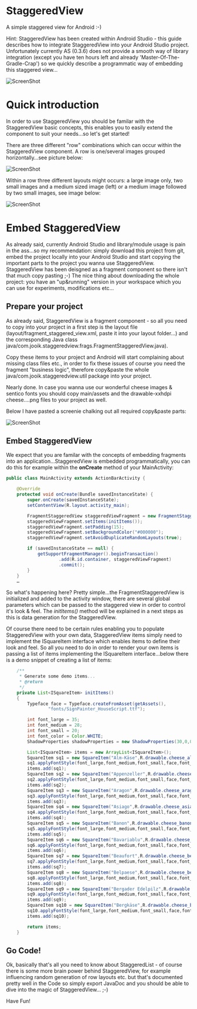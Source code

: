 StaggeredView
=============

A simple staggered view for Android :-)

Hint: StaggeredView has been created within Android Studio - this guide describes how to integrate StaggeredView into your Android Studio project. Unfortunately currently AS (0.3.6) does not provide a smooth way of library integration (except you have ten hours left and already 'Master-Of-The-Gradle-Crap') so we quickly describe a programmatic way of embedding this staggered view...

![ScreenShot](/images/android_staggeredview.png)

# Quick introduction

In order to use StaggeredView you should be familar with the StaggeredView basic concepts, this enables you to easily extend the component to suit your needs…so let's get started!

There are three different "row" combinations which can occur within the StaggeredView component. A row is one/several images grouped horizontally…see picture below:

![ScreenShot](/images/android_staggeredview03.png)

Within a row three different layouts might occurs: a large image only, two small images and a medium sized image (left) or a medium image followed by two small images, see image below:

![ScreenShot](/images/android_staggeredview01.png)

# Embed StaggeredView

As already said, currently Android Studio and library/module usage is pain in the ass…so my recommendation: simply download this project from git, embed the project locally into your Android Studio and start copying the important parts to the project you wanna use StaggeredView. StaggeredView has been deisgned as a fragment component so there isn't that much copy pasting ;-) The nice thing about downloading the whole project: you have an "up&running" version in your workspace which you can use for experiments, modifications etc…

## Prepare your project

As already said, StaggeredView is a fragment component - so all you need to copy into your project in a first step is the layout file (layout/fragment_staggered_view.xml, paste it into your layout folder…) and the corresponding Java class java/com.jooik.staggeredview.frags.FragmentStaggeredView.java). 

Copy these items to your project and Android will start complaining about missing class files etc., in order to fix these issues of course you need the fragment "business logic", therefore copy&paste the whole java/com.jooik.staggeredview.util package into your project.

Nearly done. In case you wanna use our wonderful cheese images & sentico fonts you should copy main/assets and the drawable-xxhdpi cheese….png files to your project as well. 

Below I have pasted a screenie chalking out all required copy&paste parts:

![ScreenShot](/images/android_staggeredview02.png)

## Embed StaggeredView

We expect that you are familar with the concepts of embedding fragments into an application…StaggeredView is embedded programmatically, you can do this for example within the **onCreate** method of your MainActivity:

```java
public class MainActivity extends ActionBarActivity {

    @Override
    protected void onCreate(Bundle savedInstanceState) {
        super.onCreate(savedInstanceState);
        setContentView(R.layout.activity_main);

        FragmentStaggeredView staggeredViewFragment = new FragmentStaggeredView();
        staggeredViewFragment.setItems(initItems());
        staggeredViewFragment.setPadding(15);
        staggeredViewFragment.setBackgroundColor("#000000");
        staggeredViewFragment.setAvoidDuplicateRandomLayouts(true);

        if (savedInstanceState == null) {
            getSupportFragmentManager().beginTransaction()
                    .add(R.id.container, staggeredViewFragment)
                    .commit();
        }
    }
    …
```

So what's happening here? Pretty simple…the FragmentStaggeredView is initialized and added to the activity window, there are several global parameters which can be passed to the staggered view in order to control it's look & feel. The *initItems()* method will be explained in a next steps as this is data generation for the StaggeredView.

Of course there need to be certain rules enabling you to populate StaggeredView with your own data, StaggeredView items simply need to implement the ISquareItem interface which enables items to define their look and feel. So all you need to do in order to render your own items is passing a list of items implementing the ISquareItem interface…below there is a demo snippet of creating a list of items:

```java
    /**
     * Generate some demo items...
     * @return
     */
    private List<ISquareItem> initItems()
    {
        Typeface face = Typeface.createFromAsset(getAssets(),
                "fonts/SignPainter_HouseScript.ttf");

        int font_large = 35;
        int font_medium = 28;
        int font_small = 20;
        int font_color = Color.WHITE;
        ShadowProperties shadowProperties = new ShadowProperties(30,0,0,Color.BLACK);

        List<ISquareItem> items = new ArrayList<ISquareItem>();
        SquareItem sq1 = new SquareItem("Alm-Käse",R.drawable.cheese_almkaese);
        sq1.applyFontStyle(font_large,font_medium,font_small,face,font_color,shadowProperties);
        items.add(sq1);
        SquareItem sq2 = new SquareItem("Appenzeller",R.drawable.cheese_appenzeller);
        sq2.applyFontStyle(font_large,font_medium,font_small,face,font_color,shadowProperties);
        items.add(sq2);
        SquareItem sq3 = new SquareItem("Aragon",R.drawable.cheese_aragon);
        sq3.applyFontStyle(font_large,font_medium,font_small,face,font_color,shadowProperties);
        items.add(sq3);
        SquareItem sq4 = new SquareItem("Asiago",R.drawable.cheese_asiago);
        sq4.applyFontStyle(font_large,font_medium,font_small,face,font_color,shadowProperties);
        items.add(sq4);
        SquareItem sq5 = new SquareItem("Banon",R.drawable.cheese_banon);
        sq5.applyFontStyle(font_large,font_medium,font_small,face,font_color,shadowProperties);
        items.add(sq5);
        SquareItem sq6 = new SquareItem("Bavariablu",R.drawable.cheese_bavariablu);
        sq6.applyFontStyle(font_large,font_medium,font_small,face,font_color,shadowProperties);
        items.add(sq6);
        SquareItem sq7 = new SquareItem("Beaufort",R.drawable.cheese_beaufort);
        sq7.applyFontStyle(font_large,font_medium,font_small,face,font_color,shadowProperties);
        items.add(sq7);
        SquareItem sq8 = new SquareItem("Belpaese",R.drawable.cheese_belpaese);
        sq8.applyFontStyle(font_large,font_medium,font_small,face,font_color,shadowProperties);
        items.add(sq8);
        SquareItem sq9 = new SquareItem("Bergader Edelpilz",R.drawable.cheese_bergader_edelpilz);
        sq9.applyFontStyle(font_large,font_medium,font_small,face,font_color,shadowProperties);
        items.add(sq9);
        SquareItem sq10 = new SquareItem("Bergkäse",R.drawable.cheese_bergkaese);
        sq10.applyFontStyle(font_large,font_medium,font_small,face,font_color,shadowProperties);
        items.add(sq10);

        return items;
    }
```

## Go Code!

Ok, basically that's all you need to know about StaggeredList - of course there is some more brain power behind StaggeredView, for example influencing random generation of row layouts etc. but that's documented pretty well in the Code so simply export JavaDoc and you should be able to dive into the magic of StaggeredView… ;-)

Have Fun!
